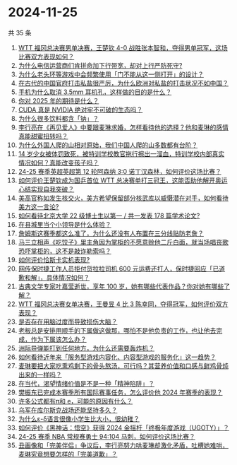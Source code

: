 # 2024-11-25

共 35 条

<!-- BEGIN ZHIHUVIDEO -->
<!-- 最后更新时间 Mon Nov 25 2024 01:08:52 GMT+0800 (China Standard Time) -->
1. [WTT 福冈总决赛男单决赛，王楚钦 4-0 战胜张本智和，夺得男单冠军，这场比赛双方表现如何？](https://www.zhihu.com/question/5003990747)
1. [为什么电信运营商们肯拼命加下行带宽，却对上行严防死守?](https://www.zhihu.com/question/4864247145)
1. [为什么老头环等游戏中会频繁使用「门不能从这一侧打开」的设计？](https://www.zhihu.com/question/4852835726)
1. [在古代的中国官府打击私盐很严厉，为什么欧洲对私盐的打击状况不如中国？](https://www.zhihu.com/question/26483583)
1. [手机为什么取消 3.5mm 耳机孔，这样做的目的是什么？](https://www.zhihu.com/question/1369168675)
1. [你对 2025 年的期待是什么？](https://www.zhihu.com/question/2832642798)
1. [CUDA 真是 NVIDIA 绝对牢不可破的生态吗？](https://www.zhihu.com/question/1624025294)
1. [为什么很多饮料都含「钠」？](https://www.zhihu.com/question/656279046)
1. [李行亮在《再见爱人》中要跟麦琳求婚，怎样看待他的选择？他和麦琳的感情真能甜蜜扭转吗？](https://www.zhihu.com/question/4908293880)
1. [为什么外国人爬的山相对原始，我们中国人爬的山多数都有台阶？](https://www.zhihu.com/question/437207687)
1. [14 岁少女被体罚致死，被特训学校教官拖行擦出一溜血，特训学校内部真实情况如何？真能改变孩子吗？](https://www.zhihu.com/question/4943101217)
1. [24-25 赛季英超英超第 12 轮阿森纳 3:0 诺丁汉森林，如何评价这场比赛？](https://www.zhihu.com/question/4951531000)
1. [如何评价王楚钦成为国乒首位 WTT 总决赛单打三冠王，这能否助他解开奥运心结实现自我突破？](https://www.zhihu.com/question/5008831184)
1. [美高官称如发生核交火，美方希望保留部分核武库以威慑潜在对手，如何看待美方这一言论?](https://www.zhihu.com/question/4748374877)
1. [如何看待北京大学 22 级博士生以第一 / 共一发表 178 篇学术论文?](https://www.zhihu.com/question/4850994396)
1. [在县城里当个小领导是什么体验？](https://www.zhihu.com/question/663891659)
1. [詹姆斯这赛季都这么准了，为什么还没有人布置在三分线贴防老詹？](https://www.zhihu.com/question/4882304270)
1. [马三立相声《吃饺子》里主角因为掌柜的不愿意赊他二斤白面，就当场唱丧歌恐吓掌柜的，这不是敲诈勒索吗？](https://www.zhihu.com/question/4696271147)
1. [如何评价恰斯卡实机表现?](https://www.zhihu.com/question/801638997)
1. [网传保时捷工作人员拒付货拉拉司机 600 元运费还打人，保时捷回应「已道歉和解」，具体情况如何？](https://www.zhihu.com/question/4879021989)
1. [古典文学专家叶嘉莹逝世，享年 100 岁，她有哪些代表作品？你对她有哪些了解？](https://www.zhihu.com/question/5017001122)
1. [WTT 福冈总决赛女单决赛，王曼昱 4 比 3 陈幸同，夺得冠军，如何评价双方表现？](https://www.zhihu.com/question/5009227999)
1. [是否存在用脑过度而导致损伤大脑？](https://www.zhihu.com/question/565025962)
1. [老板总是安排用顺手的下属做这做那，哪怕不是他负责的工作，也让他去完成，作为下属该怎么办？](https://www.zhihu.com/question/4895040998)
1. [洲际导弹能打到任何地方，为什么还需要轰炸机？](https://www.zhihu.com/question/829557873)
1. [如何看待近年来「服务型游戏内容化、内容型游戏的服务化」这一趋势？](https://www.zhihu.com/question/4852659889)
1. [麦琳要把大家吃熏鸡剩下的骨头熬汤，可行吗？其营养价值和口感与鲜鸡骨炖出来的一样吗？](https://www.zhihu.com/question/4931263220)
1. [在当代，渴望情绪价值是不是一种「精神陷阱」？](https://www.zhihu.com/question/4725937475)
1. [樊振东已完成本赛季所有国际赛事任务，怎么评价他 2024 年赛季的表现？](https://www.zhihu.com/question/4226942638)
1. [许多公式都有π和 e，可能的原因有什么？](https://www.zhihu.com/question/379531809)
1. [乌军在库尔斯克战场还能坚持多久？](https://www.zhihu.com/question/4610667298)
1. [为什么ε-δ语言很像小学生比大小，很幼稚？](https://www.zhihu.com/question/3959608022)
1. [如何评价《黑神话：悟空》获得 2024 金摇杆「终极年度游戏（UGOTY）」？](https://www.zhihu.com/question/4713951227)
1. [24-25 赛季 NBA 常规赛勇士 94:104 马刺，如何评价这场比赛？](https://www.zhihu.com/question/4982707151)
1. [丑画像和「完美伴侣」争议后，李行亮努力哄麦琳却激化矛盾，吐槽她难哄，麦琳究竟想要怎样的「完美道歉」？](https://www.zhihu.com/question/4738035686)
<!-- END ZHIHUVIDEO -->
